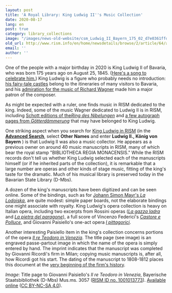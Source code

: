 ```yaml
---
layout: post
title: 'A Royal Library: King Ludwig II''s Music Collection'
date: 2020-08-17
lang: en
post: true
category: library_collections
image: "/images/news-old-website/csm_Ludwig_II_Bayern_175_02_d7e0361ffd.jpg"
old_url: http://www.rism.info/en/home/newsdetails/browse/2/article/64/a-royal-library-king-ludwig-iis-music-collection.html
email: ''
author: ''
---
```


One of the people with a major birthday in 2020 is King Ludwig II of Bavaria, who was born 175 years ago on August 25, 1845. ([Here's a song to celebrate him.](https://opac.rism.info/search?id=455037443&View=rism)) King Ludwig is a figure who probably needs no introduction: [his fairy-tale castles](https://www.neuschwanstein.de/englisch/palace/index.htm) belong to the itineraries of many visitors to Bavaria, and his [admiration for the music of Richard Wagner](https://www.neuschwanstein.de/englisch/ludwig/biography.htm) made him a major patron of the composer.   
  
As might be expected with a ruler, one finds music in RISM dedicated to the king. Indeed, some of the music Wagner dedicated to Ludwig II is in RISM, including [Schott editions of the](https://opac.rism.info/search?View=rism&q=schott+wagner+ludwig+bayern)_[Ring des Nibelungen](https://opac.rism.info/search?View=rism&q=schott+wagner+ludwig+bayern)_ and [a few autograph pages from _Götterdämmerung_](https://opac.rism.info/search?id=1001024173&View=rism) that may have belonged to King Ludwig.   
  
One striking aspect when you search for [King Ludwig in RISM](https://opac.rism.info/search?View=rism&q=Ludwig+II+k%C3%B6nig+bayern) (in the [**Advanced Search**](https://opac.rism.info/advanced-search), select **Other Names** and enter **Ludwig II., König von Bayern** ) is that Ludwig II was also a music collector. He appears as a previous owner on around 40 music manuscripts in RISM, many of which bear the royal stamp "BIBLIOTHECA REGIA MONACENSIS." While the RISM records don't tell us whether King Ludwig selected each of the manuscripts himself (or if he inherited parts of the collection), it is remarkable that a large number are operas and other kinds of stage music, fitting of the king's taste for the dramatic. Much of his musical library is preserved today in the Bavarian State Library (D-Mbs).   
  
A dozen of the king's manuscripts have been digitized and can be seen online. Some of the bindings, such as for [Johann Simon Mayr's _La Lodoiska_](https://opac.rism.info/search?id=1001011794&View=rism), are quite modest: simple paper boards, not the elaborate bindings one might associate with royalty. King Ludwig's opera collection is heavy on Italian opera, including two excerpts from Rossini operas ([_La gazza ladra_](https://opac.rism.info/search?id=450066609&View=rism) and [_La pietra del paragone_](https://opac.rism.info/search?id=450066608&View=rism)), a full score of Vincenzo Federici's [_Castore e Polluce_](https://opac.rism.info/search?id=1001011466&View=rism), and Giovanni Paisiello's one-act opera [_I pittagorici_](https://opac.rism.info/search?id=450066601&View=rism).   
  
Another interesting Paisiello item in the king's collection concerns portions of the opera [_Il re Teodoro in Venezia_](https://opac.rism.info/search?id=1001013773&View=rism). The title page (see image) is an engraved passe-partout image in which the name of the opera is simply entered by hand. The imprint indicates that the manuscript was completed by Giovanni Ricordi's firm in Milan; copying music manuscripts is, after all, how Ricordi got his start. The dating of the manuscript to 1808-1812 places this document at the [very beginning of the firm's history](https://www.archivioricordi.com/en/features/the-founder#/).   
  
  
_Image_: Title page to Giovanni Paisiello's _Il re Teodoro in Venezia_, Bayerische Staatsbibliothek (D-Mbs) Mus.ms. 3057 ([RISM ID no. 1001013773](https://opac.rism.info/search?id=1001013773&View=rism)). [Available online](http://daten.digitale-sammlungen.de/~db/0011/bsb00115522/images) ([CC BY-NC-SA 4.0](https://creativecommons.org/licenses/by-nc-sa/4.0/deed.en)).

&nbsp;

&nbsp;

